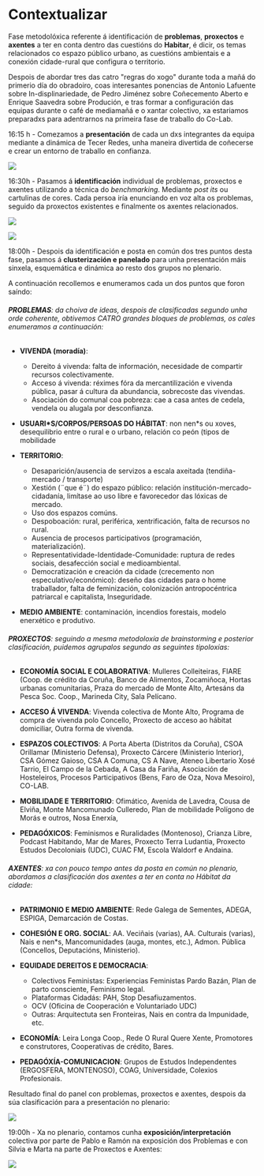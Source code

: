 # Contextualizar
Fase metodolóxica referente á identificación de **problemas**, **proxectos** e **axentes** a ter en conta dentro das cuestións do **Habitar**, é dicir, os temas relacionados co espazo público urbano, as cuestións ambientais e a conexión cidade-rural que configura o territorio. 

Despois de abordar tres das catro "regras do xogo" durante toda a mañá do primerio día do obradoiro, coas interesantes ponencias de Antonio Lafuente sobre In-displinariedade, de Pedro Jiménez sobre Coñecemento Aberto e Enrique Saavedra sobre Produción, e tras formar a configuración das equipas durante o café de mediamañá e o xantar colectivo, xa estariamos preparadxs para adentrarnos na primeira fase de traballo do Co-Lab.


16:15 h - Comezamos a **presentación** de cada un dxs integrantes da equipa mediante a dinámica de Tecer Redes, unha maneira divertida de coñecerse e crear un entorno de traballo en confianza.

![](http://forxa.colab.coruna.gal/Co-Lab/obradoiro/raw/master/o_habitar/imaxes/contextualizar.%20tecer_rede.jpg/)


16:30h - Pasamos á **identificación** individual de problemas, proxectos e axentes utilizando a técnica do *benchmarking*. Mediante *post its* ou cartulinas de cores. Cada persoa iría enunciando en voz alta os problemas, seguido da proxectos existentes e finalmente os axentes relacionados.

![](https://forxa.colab.coruna.gal/Co-Lab/obradoiro/raw/master/o_habitar/imaxes/contextualizar%20problemas.jpg)

![](https://forxa.colab.coruna.gal/Co-Lab/obradoiro/raw/master/o_habitar/imaxes/contextualizar%20proxectos.JPG)

18:00h - Despois da identificación e posta en común dos tres puntos desta fase, pasamos á **clusterización e panelado** para unha presentación máis sinxela, esquemática e dinámica ao resto dos grupos no plenario.

A continuación recollemos e enumeramos cada un dos puntos que foron saíndo:

###### **PROBLEMAS**: da choiva de ideas, despois de clasificadas segundo unha orde coherente, obtivemos CATRO grandes bloques de problemas, os cales enumeramos a continuación:

- **VIVENDA (moradía)**: 
    
    * Dereito á vivenda: falta de información, necesidade de compartir recursos colectivamente.
    * Acceso á vivenda: réximes fóra da mercantilización e vivenda pública, pasar á cultura da abundancia, sobrecoste das vivendas.
    * Asociación do comunal coa pobreza: cae a casa antes de cedela, vendela ou alugala por desconfianza.

- **USUARI*S/CORPOS/PERSOAS DO HÁBITAT**: non nen*s ou xoves, desequilibrio entre o rural e o urbano, relación co peón (tipos de mobilidade

- **TERRITORIO**:
    
    * Desaparición/ausencia de servizos a escala axeitada (tendiña-mercado / transporte)
    * Xestión (¨que é¨) do espazo público: relación institución-mercado-cidadanía, limítase ao uso libre e favorecedor das lóxicas de mercado. 
    * Uso dos espazos comúns.
    * Despoboación: rural, periférica, xentrificación, falta de recursos no rural.
    * Ausencia de procesos participativos (programación, materialización).
    * Representatividade-Identidade-Comunidade: ruptura de redes sociais, desafección social e medioambiental.
    * Democratización e creación da cidade (crecemento non especulativo/económico):  deseño das cidades para o home traballador, falta de feminización, colonización antropocéntrica patriarcal e capitalista, Inseguridade.

- **MEDIO AMBIENTE**: contaminación, incendios forestais, modelo enerxético e produtivo.


###### **PROXECTOS**: seguindo a mesma metodoloxía de *brainstorming* e posterior clasificación, puidemos agrupalos segundo as seguintes tipoloxías:

- **ECONOMÍA SOCIAL E COLABORATIVA**: Mulleres Colleiteiras, FIARE (Coop. de crédito da Coruña, Banco de Alimentos, Zocamiñoca, Hortas urbanas comunitarias, Praza do mercado de Monte Alto, Artesáns da Pesca Soc. Coop., Marineda City, Sala Pelícano.

- **ACCESO Á VIVENDA**: Vivenda colectiva de Monte Alto, Programa de compra de vivenda polo Concello, Proxecto de acceso ao hábitat domiciliar, Outra forma de vivenda.

- **ESPAZOS COLECTIVOS**: A Porta Aberta (Distritos da Coruña), CSOA Orillamar (Ministerio Defensa),  Proxecto Cárcere (Ministerio Interior), CSA Gómez Gaioso, CSA A Comuna, CS A Nave, Ateneo Libertario Xosé Tarrio, El Campo de la Cebada, A Casa da Fariña, Asociación de Hosteleiros, Procesos Participativos (Bens, Faro de Oza, Nova Mesoiro), CO-LAB.

- **MOBILIDADE E TERRITORIO**: Ofimático, Avenida de Lavedra, Cousa de Elviña, Monte Mancomunado Culleredo, Plan de mobilidade Polígono de Morás e outros, Nosa Enerxía, 

- **PEDAGÓXICOS**: Feminismos e Ruralidades (Montenoso), Crianza Libre, Podcast Habitando, Mar de Mares, Proxecto Terra Ludantia, Proxecto Estudos Decoloniais (UDC), CUAC FM, Escola Waldorf e Andaina.   
    

###### **AXENTES**: xa con pouco tempo antes da posta en común no plenario, abordamos a clasificación dos axentes a ter en conta no Hábitat da cidade:

- **PATRIMONIO E MEDIO AMBIENTE**: Rede Galega de Sementes, ADEGA, ESPIGA, Demarcación de Costas.

- **COHESIÓN E ORG. SOCIAL**: AA. Veciñais (varias), AA. Culturais (varias), Nais e nen*s, Mancomunidades (auga, montes, etc.), Admon. Pública (Concellos, Deputacións, Ministerio).

- **EQUIDADE DEREITOS E DEMOCRACIA**: 
    
    * Colectivos Feministas: Experiencias Feministas Pardo Bazán, Plan de parto consciente, Feminismo legal.
    * Plataformas Cidadás: PAH, Stop Desafiuzamentos.
    * OCV (Oficina de Cooperación e Voluntariado UDC)
    * Outras: Arquitectuta sen Fronteiras, Nais en contra da Impunidade, etc.

- **ECONOMÍA**: Leira Longa Coop., Rede O Rural Quere Xente, Promotores e construtores, Cooperativas de crédito, Bares.

- **PEDAGÓXÍA-COMUNICACION**: Grupos de Estudos Independentes (ERGOSFERA, MONTENOSO), COAG, Universidade, Colexios Profesionais.

Resultado final do panel con problemas, proxectos e axentes, despois da súa clasificación para a presentación no plenario:

![](https://forxa.colab.coruna.gal/Co-Lab/obradoiro/raw/master/o_habitar/imaxes/contextualizar.panel_final.jpg)

19:00h - Xa no plenario, contamos cunha **exposición/interpretación** colectiva por parte de Pablo e Ramón na exposición dos Problemas e con Silvia e Marta na parte de Proxectos e Axentes:

![](https://forxa.colab.coruna.gal/Co-Lab/obradoiro/raw/master/o_habitar/imaxes/IMG_2998.jpg)